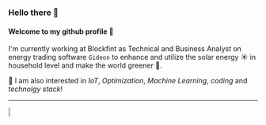 ### Hello there 👋
#### Welcome to my github profile :pray:
I'm currently working at Blockfint as Technical and Business Analyst on energy trading software `Gideon` to enhance and utilize the solar energy :sunny: in household level and make the world greener 🌱.  
  
  💬 I am also interested in *IoT*, *Optimization*, *Machine Learning*, *coding* and *technolgy stack*!  
  
  ---
  
  <a href="https://www.credential.net/b03843b4-2031-45d3-8c07-3173c738be57" target="_blank">
    <img src="https://api.accredible.com/v1/frontend/credential_website_embed_image/badge/24297648" height="7%" width="7%">
  </a>
<!--
**korntewin/korntewin** is a ✨ _special_ ✨ repository because its `README.md` (this file) appears on your GitHub profile.

Here are some ideas to get you started:

- 🔭 I’m currently working on ...
- 🌱 I’m currently learning ...
- 👯 I’m looking to collaborate on ...
- 🤔 I’m looking for help with ...
- 💬 Ask me about ...
- 📫 How to reach me: ...
- 😄 Pronouns: ...
- ⚡ Fun fact: ...
-->
